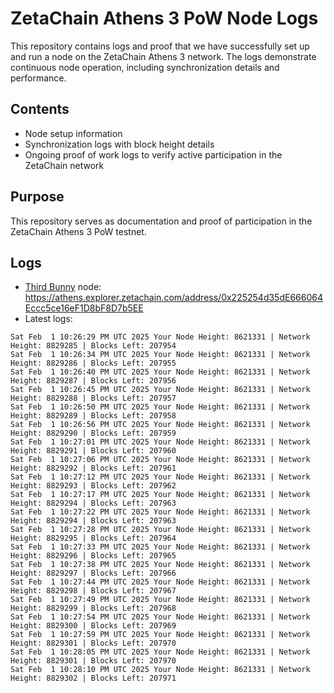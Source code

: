 # ZetaChain Athens 3 PoW Node Logs
This repository contains logs and proof that we have successfully set up and run a node on the ZetaChain Athens 3 network. The logs demonstrate continuous node operation, including synchronization details and performance.

## Contents
- Node setup information
- Synchronization logs with block height details
- Ongoing proof of work logs to verify active participation in the ZetaChain network

## Purpose
This repository serves as documentation and proof of participation in the ZetaChain Athens 3 PoW testnet.

## Logs

- [Third Bunny](https://thirdbunny.xyz/) node: https://athens.explorer.zetachain.com/address/0x225254d35dE666064Eccc5ce16eF1D8bF8D7b5EE
- Latest logs:
```
Sat Feb  1 10:26:29 PM UTC 2025 Your Node Height: 8621331 | Network Height: 8829285 | Blocks Left: 207954
Sat Feb  1 10:26:34 PM UTC 2025 Your Node Height: 8621331 | Network Height: 8829286 | Blocks Left: 207955
Sat Feb  1 10:26:40 PM UTC 2025 Your Node Height: 8621331 | Network Height: 8829287 | Blocks Left: 207956
Sat Feb  1 10:26:45 PM UTC 2025 Your Node Height: 8621331 | Network Height: 8829288 | Blocks Left: 207957
Sat Feb  1 10:26:50 PM UTC 2025 Your Node Height: 8621331 | Network Height: 8829289 | Blocks Left: 207958
Sat Feb  1 10:26:56 PM UTC 2025 Your Node Height: 8621331 | Network Height: 8829290 | Blocks Left: 207959
Sat Feb  1 10:27:01 PM UTC 2025 Your Node Height: 8621331 | Network Height: 8829291 | Blocks Left: 207960
Sat Feb  1 10:27:06 PM UTC 2025 Your Node Height: 8621331 | Network Height: 8829292 | Blocks Left: 207961
Sat Feb  1 10:27:12 PM UTC 2025 Your Node Height: 8621331 | Network Height: 8829293 | Blocks Left: 207962
Sat Feb  1 10:27:17 PM UTC 2025 Your Node Height: 8621331 | Network Height: 8829294 | Blocks Left: 207963
Sat Feb  1 10:27:22 PM UTC 2025 Your Node Height: 8621331 | Network Height: 8829294 | Blocks Left: 207963
Sat Feb  1 10:27:28 PM UTC 2025 Your Node Height: 8621331 | Network Height: 8829295 | Blocks Left: 207964
Sat Feb  1 10:27:33 PM UTC 2025 Your Node Height: 8621331 | Network Height: 8829296 | Blocks Left: 207965
Sat Feb  1 10:27:38 PM UTC 2025 Your Node Height: 8621331 | Network Height: 8829297 | Blocks Left: 207966
Sat Feb  1 10:27:44 PM UTC 2025 Your Node Height: 8621331 | Network Height: 8829298 | Blocks Left: 207967
Sat Feb  1 10:27:49 PM UTC 2025 Your Node Height: 8621331 | Network Height: 8829299 | Blocks Left: 207968
Sat Feb  1 10:27:54 PM UTC 2025 Your Node Height: 8621331 | Network Height: 8829300 | Blocks Left: 207969
Sat Feb  1 10:27:59 PM UTC 2025 Your Node Height: 8621331 | Network Height: 8829301 | Blocks Left: 207970
Sat Feb  1 10:28:05 PM UTC 2025 Your Node Height: 8621331 | Network Height: 8829301 | Blocks Left: 207970
Sat Feb  1 10:28:10 PM UTC 2025 Your Node Height: 8621331 | Network Height: 8829302 | Blocks Left: 207971
```
